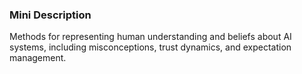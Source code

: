 ### Mini Description

Methods for representing human understanding and beliefs about AI systems, including misconceptions, trust dynamics, and expectation management.
